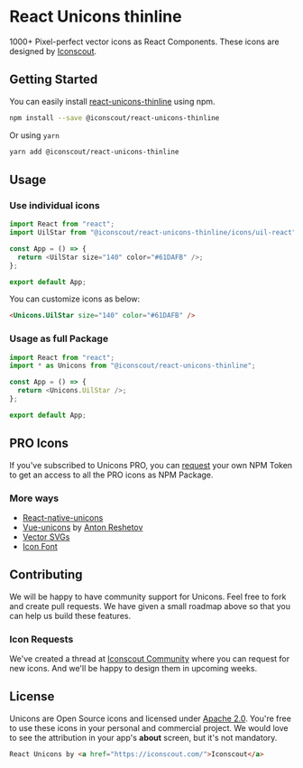 # React Unicons thinline

1000+ Pixel-perfect vector icons as React Components. These icons are designed by [Iconscout](https://iconscout.com).

## Getting Started

You can easily install [react-unicons-thinline](https://iconscout.com/unicons) using npm.

```bash
npm install --save @iconscout/react-unicons-thinline
```

Or using `yarn`

```bash
yarn add @iconscout/react-unicons-thinline
```

## Usage

### Use individual icons

```js
import React from "react";
import UilStar from "@iconscout/react-unicons-thinline/icons/uil-react";

const App = () => {
  return <UilStar size="140" color="#61DAFB" />;
};

export default App;
```

You can customize icons as below:

```html
<Unicons.UilStar size="140" color="#61DAFB" />
```

### Usage as full Package

```js
import React from "react";
import * as Unicons from "@iconscout/react-unicons-thinline";

const App = () => {
  return <Unicons.UilStar />;
};

export default App;
```

## PRO Icons

If you've subscribed to Unicons PRO, you can [request](mailto:support@iconscout.com?subject=Unicons) your own NPM Token to get an access to all the PRO icons as NPM Package.

### More ways

- [React-native-unicons](https://github.com/Iconscout/react-native-unicons)
- [Vue-unicons](https://github.com/antonreshetov/vue-unicons) by [Anton Reshetov](https://github.com/antonreshetov)
- [Vector SVGs](https://iconscout.com/unicons)
- [Icon Font](https://github.com/Iconscout/unicons)

## Contributing

We will be happy to have community support for Unicons. Feel free to fork and create pull requests. We have given a small roadmap above so that you can help us build these features.

### Icon Requests

We've created a thread at [Iconscout Community](https://discuss.iconscout.com/new-topic?title=Icon%20Request:%20%3Cicon%3E&body=Hey%20there,%20%3Cicon%3E%20will%20be%20great%20fit%20for%20Unicons.%20I%20would%20love%20to%20use%20it!&category=Unicons&tags=requests) where you can request for new icons. And we'll be happy to design them in upcoming weeks.

## License

Unicons are Open Source icons and licensed under [Apache 2.0](https://www.apache.org/licenses/LICENSE-2.0.txt). You're free to use these icons in your personal and commercial project. We would love to see the attribution in your app's **about** screen, but it's not mandatory.

```html
React Unicons by <a href="https://iconscout.com/">Iconscout</a>
```
